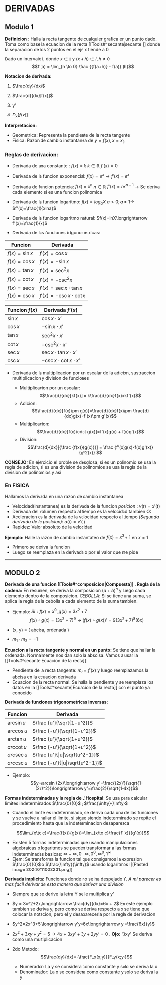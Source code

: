 # DERIVADAS

## Modulo 1

**Definicion** : Halla la recta tangente de cualquier grafica en un punto dado. Toma como base la ecuacion de la recta [[Tools#^secante|secante ]] donde la separacion de los 2 puntos en el eje x tiende a 0

Dado un intervalo I, donde $x\in \mathbb{I}$  y $(x+h)\in I, h\ne 0$ 
$$f'(a) = \lim_{h \to 0} \frac {{f(a+h)} - f(a)} {h}$$



**Notacion de derivada:**

1. $\frac{dy}{dx}$ 

2. $\frac{d}{dx}[f(x)]$ 

3. y'
4. $D_x[f(x)]$ 

**Interpretacion:**
- Geometrica: Representa la pendiente de la recta tangente
- Fisica: Razon de cambio instantanea de $y=f(x), x=x_0$ 
### Reglas de derivacion:

- Derivada de una constante :  $f(x)=k$    $k\in \mathbb{R}$   $f'(x) = 0$ 

- Derivada de la funcion exponencial: $f(x) = e^x\longrightarrow f'(x) = e^x$    

- Derivada de funcion potencia: $f(x) = x^n$  $n\in\mathbb{R}$  $f'(x)=nx^{n-1}$   -> Se deriva cada elemento si es una funcion polinomica

- Derivada de la funcion logaritmo: $f(x) = log_aX$   $a>0; a\ne1\longrightarrow$  $f'(x)=\frac{1}{xlna}$ 

- Derivada de la funcion logaritmo natural: $f(x)=lnX\longrightarrow f'(x)=\frac{1}{x}$  

- Derivada de las funciones trigonometricas: 

| Funcion | Derivada |
| ---- | ---- |
| $f(x) = \sin x$ | $f'(x)=\cos x$ |
| $f(x)=\cos x$ | $f'(x) = -\sin x$ |
| $f(x)=\tan x$ | $f'(x)=\sec ^2 x$ |
| $f(x)=\cot x$ | $f'(x)=-\csc ^2x$ |
| $f(x)=\sec x$ | $f'(x)=\sec x \cdot \tan x$ |
| $f(x)= \csc x$ | $f'(x)=-\csc x \cdot \cot x$ |

| Funcion $f(x)$ | Derivada $f'(x)$ |
| ---- | ---- |
| $\sin x$ | $\cos x \cdot x'$ |
| $\cos x$ | $-\sin x\cdot x'$ |
| $\tan x$ | $\sec ^2 x\cdot x'$ |
| $\cot x$ | $-\csc ^2x\cdot x'$ |
| $\sec x$ | $\sec x \cdot \tan x\cdot x'$ |
| $\csc x$ | $-\csc x \cdot \cot x\cdot x'$ |

- Derivada de la multiplicacion por un escalar de la adicion, sustraccion multiplicacion y division de funciones

	- Multiplicacion por un escalar: $$\frac{d}{dx}[kf(x)] = k\frac{d}{dx}f(x)=kf'(x)$$
	- Adicion: $$\frac{d}{dx}[f(x)\pm g(x)]=\frac{d}{dx}f(x)\pm \frac{d}{dx}g(x)=f'(x)\pm g'(x)$$
	- Multiplicacion: $$\frac{d}{dx}[f(x)\cdot g(x)]=f'(x)g(x) + f(x)g'(x)$$
	- Division: $$\frac{d}{dx}[{\frac {f(x)}{g(x)}}] = \frac {f'(x)g(x)-f(x)g'(x)}{g^2(x)} $$

**CONSEJO:** En ejercicio el proble se desglosa, si es un polinomio se usa la regla de adicion, si es una division de polinomios se usa la regla de la division de polinomios y asi

### En FISICA

Hallamos la derivada en una razon de cambio instantanea

- Velocidad(instantanea) es la derivada de la funcion *posicion* : $v(t)=x'(t)$
- Derivada del volumen respecto al tiempo es la velocidad tambien O:
- Aceleracion es la derivada de la velocidad respecto al tiempo *(Segunda derivada de la posicion)*: $a(t)=v'(t)$
- Rapidez: Valor absoluto de la velocidad


**Ejemplo:** Halle la razon de cambio instantateo de $f(x) = x^3+1$ en $x=1$ 
- Primero se deriva la funcion
- Luego se reemplaza en la derivada x por el valor que me pide

---

## MODULO 2


**Derivada de una funcion [[Tools#^composicion|Compuesta]] . Regla de la cadena:** En resumen,  se deriva la composicion $(a+b)^n$ y luego cada elemento dentro de la composicion. *CEBOLLA*: Si se tiene una suma, se aplica la regla de la cebolla a cada elemento de la suma tambien.

- Ejemplo: $Si: f(x) = x^9, g(x)=3x^2+7$ $$ f(x)\circ g(x) = {(3x^2+7)}^9\longrightarrow (f(x)\circ g(x))' = 9(3x^2 + 7)^8(6x) $$

- (x, y) = ( abcisa, ordenada )
- $m_1 \cdot m_2 = -1$  

**Ecuacion a la recta tangente y normal en un punto:** Se tiene que hallar la ordenada. Normalmente nos dan solo la abscisa. Vamos a usar la [[Tools#^secante|Ecuacion de la recta]] 

- Pendiente de la recta tangente: $m_t = f'(x)$  y luego reemplazamos la abcisa en la ecuacion derivada
- Ecuacion de la recta normal: Se halla la pendiente y se reemplaza los datos en la  [[Tools#^secante|Ecuacion de la recta]] con el punto ya conocido


**Derivada de funciones trigonometricas inversas:** 

| Funcion | Derivada |
| ---- | ---- |
| $\arcsin u$ | $\frac {u'}{\sqrt{1-u^2}}$ |
| $\arccos u$ | $\frac {-u'}{\sqrt{1-u^2}}$ |
| $\arctan u$ | $\frac {u'}{\sqrt{1+u^2}}$ |
| $arc\cot u$ | $\frac {-u'}{\sqrt{1+u^2}}$ |
| $arc\sec u$ | $\frac {u'}{\|u\|\sqrt{u^2-1}}$ |
| $arc\csc u$  | $\frac {-u'}{\|u\|\sqrt{u^2-1}}$ |
- Ejemplo: $$y=\arcsin (2x)\longrightarrow y'=\frac{(2x)'}{\sqrt{1-(2x)^2}}\longrightarrow y'=\frac{2}{\sqrt{1-4x}}$$ 

**Formas indeterminadas y la regla de L'Hospital**: Se usa para calcular limites indeterminados $\frac{0}{0}$ ; $\frac{\infty}{\infty}$  

- Cuando el limite es indeterminado, se deriva cada una de las funciones y se vuelve a hallar el limite, si sigue siendo indeterminado se repite el procedimiento hasta que la indeterminacion desaparezca

$$\lim_{x\to c}=\frac{f(x)}{g(x)}=\lim_{x\to c}\frac{f'(x)}{g'(x)}$$
 
- Existen 5 formas indeterminadas que usando manipulaciones algebraicas o logaritmos se pueden transformar a las formas indeterminadas basicas: $\infty - \infty, 0\cdot \infty, 0^0,\infty ^ 0, 1^\infty$   
- Ejem: Se transforma la funcion tal que consigamos la expresion $\frac{0}{0}$ o $\frac{\infty}{\infty}$   usando logaritmos
![[Pasted image 20240111002231.png]] 

**Derivada implicita:** Funciones donde no se ha despejado Y. *A mi parecer es mas facil derivar de esta manera que derivar una division*

- Siempre que se derive la letra Y se le multiplica y'

- $y = 3x^2+2x\longrightarrow \frac{dy}{dx}=6x + 2$  En este ejemplo tambien se deriva y, pero como se deriva respecto a x se tiene que colocar la notacion, pero el y desapareceria por la regla de derivacion

- $y^2=2x^3+5 \longrightarrow y'y=6x\longrightarrow y'=\frac{6x}{y}$  

- $2x^2+3xy+y^2=5 \longrightarrow 4x+3xy'+3y+2yy'=0$  . **Ojo:** '3xy' Se deriva como una multiplicacion  

- 2do Metodo: $$\frac{dy}{dx}=-\frac{F_x(x;y)}{F_y(x;y)}$$
	- Numerador: La y se considera como constante y solo se deriva la x
	- Denominador: La x se considera como constante y solo se deriva la y